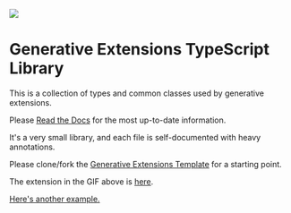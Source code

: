 ![](demo.GIF)

# Generative Extensions TypeScript Library

This is a collection of types and common classes used by generative extensions.

Please [Read the Docs](https://docs.chub.ai/extensions) for the most up-to-date information.

It's a very small library, and each file is self-documented with heavy annotations.

Please clone/fork the [Generative Extensions Template](https://github.com/CharHubAI/extension-template) for a starting point.

The extension in the GIF above is [here](https://github.com/lloorree/maze-extension).

[Here's another example.](https://github.com/CharHubAI/expressions-extension)
